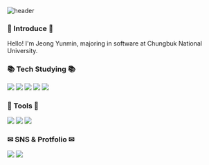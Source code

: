 ![header](https://capsule-render.vercel.app/api?type=waving&animation=fadeIn&height=400&text=Welcome!&desc=YunMin's%20GitHub%20profile&fontColor=FFFFFF)

<h3 align="left"> 🙌  Introduce 🙌 </h3>
<p align="leftr"> Hello! I'm Jeong Yunmin, majoring in software at Chungbuk National University. </p>
<h3 align="left"> 📚 Tech Studying 📚</h3>
<div align="left">
    <img src="https://img.shields.io/badge/C-8B9CC?style=flat&logo=C&logoColor=white">
    <img src="https://img.shields.io/badge/C++-00599C?style=flat&logo=C++&logoColor=white">
    <img src="https://img.shields.io/badge/Java-007396?style=flat&logo=Java&logoColor=white">
    <img src="https://img.shields.io/badge/JavaScript-F7DF1E?style=flat&logo=JavaScript&logoColor=white">
    <img src="https://img.shields.io/badge/Python-3776AB?style=flat&logo=Python&logoColor=white">
</div>
<h3 align="left"> 🔧 Tools 🔧</h3>
<div align="leftr">
    <img src="https://img.shields.io/badge/Visual Studio-5C2D91?style=flat&logo=Visual Studio&logoColor=white">
    <img src="https://img.shields.io/badge/Visual Studio Code-1AB7EA?style=flat&logo=Visual Studio Code&logoColor=white">
    <img src="https://img.shields.io/badge/Android Studio-3DDC84?style=flat&logo=Android Studio&logoColor=white">
</div> 
<h3 align="left"> ️✉ SNS & Protfolio ✉ </h3>
<div align="left">
    <a href="wda021212@gmail.com" target="_blank"><img src="https://img.shields.io/badge/Gmail-EA4335?style=flat&logo=Gmail&logoColor=white"/></a>
    <a href="https://velog.io/@wda021212" target="_blank"><img src="https://img.shields.io/badge/Velog-20C997?style=flat&logo=Velog&logoColor=white"/></a>
</div>
